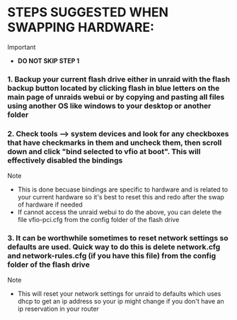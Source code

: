 # STEPS SUGGESTED WHEN SWAPPING HARDWARE:
> [!IMPORTANT]
> - **DO NOT SKIP STEP 1**
### 1. Backup your current flash drive either in unraid with the flash backup button located by clicking flash in blue letters on the main page of unraids webui or by copying and pasting all files using another OS like windows to your desktop or another folder
### 2. Check tools —> system devices and look for any checkboxes that have checkmarks in them and uncheck them, then scroll down and click "bind selected to vfio at boot". This will effectively disabled the bindings
  > [!NOTE]
  > - This is done becuase bindings are specific to hardware and is related to your current hardware so it's best to reset this and redo after the swap of hardware if needed
  > - If cannot access the unraid webui to do the above, you can delete the file vfio-pci.cfg from the config folder of the flash drive
### 3. It can be worthwhile sometimes to reset network settings so defaults are used. Quick way to do this is delete network.cfg and network-rules.cfg (if you have this file) from the config folder of the flash drive
  > [!NOTE]
  > - This will reset your network settings for unraid to defaults which uses dhcp to get an ip address so your ip might change if you don't have an ip reservation in your router
